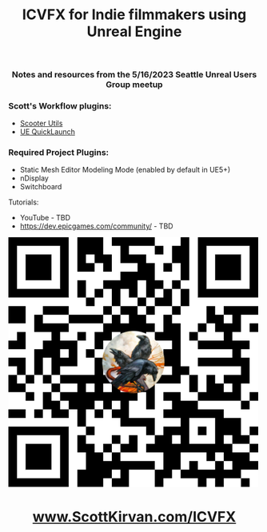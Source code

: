 
<div align="center">
<h1>ICVFX for Indie filmmakers using Unreal Engine</h1><br>
<h3>Notes and resources from the 5/16/2023 Seattle Unreal Users Group meetup</h3>
</div> 

###  Scott's Workflow plugins:
- [Scooter Utils](https://github.com/ScottKirvan/ScooterUtils) 
- [UE QuickLaunch](https://github.com/ScottKirvan/UE_QuickLaunch)

### Required Project Plugins:
- Static Mesh Editor Modeling Mode (enabled by default in UE5+)
- nDisplay
- Switchboard

Tutorials:
- YouTube - TBD
- https://dev.epicgames.com/community/ - TBD


![](assets/colorful-qr-code.png)
<div align="center">
<h1> <a href="https://www.scottkirvan.com/ICVFX">www.ScottKirvan.com/ICVFX</a> </h1>
</div>